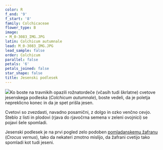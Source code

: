 ```yaml
---
color: R
f_end: '9'
f_start: '8'
family: Colchicaceae
flower_type: B
image:
- M_0-3083_IMG.JPG
latin: Colchicum autumnale
lead: M_0-3083_IMG.JPG
lead_sample: false
order: Colchicum
parallel: false
petals: '6'
petals_joined: false
star_shape: false
title: Jesenski podlesek
---
```

![](../../images/flowers)Ko boste na travnikih opazili rožnatordeče (včasih tudi škrlatne) cvetove jesenskega podleska (*Colchicum autumnale*), boste vedeli, da je poletja nepreklicno konec in da je spet prišla jesen.

Cvetovi so zvezdasti, navadno posamični, z dolgo in ozko venčno cevjo. Steblo z listi in plodovi (rjava do rjavočrna semena v zeleni ovojnici) se pojavi šele spomladi.

Jesenski podlesek je na prvi pogled zelo podoben [pomladanskemu žafranu](../crocusvernus/) (*Crocus vernus*), tako da nekateri zmotno mislijo, da žafrani cvetijo tako spomladi kot tudi jeseni.
